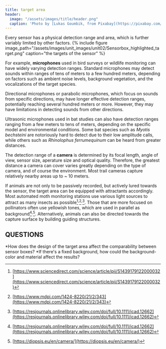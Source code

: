 ```yaml
---
title: target area
header:
  image: "/assets/images/title/header.png"
  caption: 'Photo by [Lukas Goumbik, from Pixabay](https://pixabay.com/de/users/goumbik-3752482/?utm_source=link-attribution&utm_medium=referral&utm_campaign=image&utm_content=2055522){:target="_blank"}'
---
```


Every sensor has a physical detection range and area, which is further variably limited by other factors. 
{% include figure image_path="/assets/images/unit_images/unit02/Sensorbox_highlighted_target.png" caption="the targets of the sensor" %}

For example, **microphones** used in bird surveys or wildlife monitoring can have widely varying detection ranges. Standard microphones may detect sounds within ranges of tens of meters to a few hundred meters, depending on factors such as ambient noise levels, background vegetation, and the vocalizations of the target species.

Directional microphones or parabolic microphones, which focus on sounds from specific directions, may have longer effective detection ranges, potentially reaching several hundred meters or more. However, they may have limitations in detecting sounds from other directions.

Ultrasonic microphones used in bat studies can also have detection ranges ranging from a few meters to tens of meters, depending on the specific model and environmental conditions. Some bat species such as *Myotis bechsteini* are notoriously hard to detect due to their low amplitude calls, while others such as *Rhinolophus ferrumequinum* can be heard from greater distances.

The detection range of a **camera** is determined by its focal length, angle of view, sensor size, aperature size and optical quality.  Therefore, the greatest distance a camera can cover varies greatly depending on the type of camera, and of course the environment. Most trail cameras capture relatively nearby areas up to ~ 10 meters.

If animals are not only to be passively recorded, but actively lured towards the sensor, the target area can be equipped with attractants accordingly. Most automated moth monitoring stations use various light sources to attract as many insects as possible[^1]<sup>,</sup>[^2]<sup>,</sup>[^3]. Those that are more focused on pollinators often use yellowish tones, which are used in parallel as background[^3]<sup>,</sup>[^4]. Alternatively, animals can also be directed towards the capture surface by building guiding structures.



## QUESTIONS ##
*How does the design of the target area affect the comparability between sensor boxes? 
*If there's a fixed background, how could the background-color and material affect the results?

[^1]:[https://www.sciencedirect.com/science/article/pii/S1439179122000032](https://www.sciencedirect.com/science/article/pii/S1439179122000032)
[^2]:[https://www.mdpi.com/1424-8220/21/2/343](https://www.mdpi.com/1424-8220/21/2/343)
[^3]:[https://resjournals.onlinelibrary.wiley.com/doi/full/10.1111/icad.12662](https://resjournals.onlinelibrary.wiley.com/doi/full/10.1111/icad.12662)
[^4]:[https://diopsis.eu/en/camera/](https://diopsis.eu/en/camera/)
[^5]:[https://maxsitt.github.io/insect-detect-docs/](https://maxsitt.github.io/insect-detect-docs/)